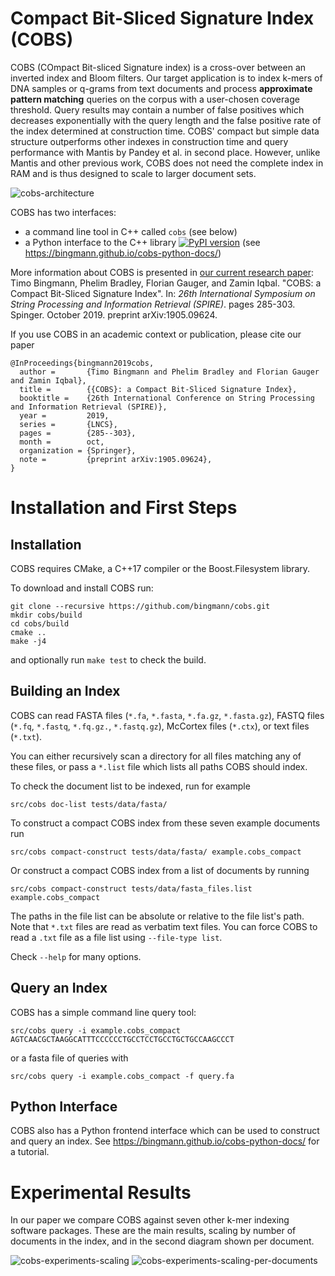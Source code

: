 # Compact Bit-Sliced Signature Index (COBS)

COBS (COmpact Bit-sliced Signature index) is a cross-over between an inverted index and Bloom filters. Our target application is to index k-mers of DNA samples or q-grams from text documents and process **approximate pattern matching** queries on the corpus with a user-chosen coverage threshold. Query results may contain a number of false positives which decreases exponentially with the query length and the false positive rate of the index determined at construction time.
COBS' compact but simple data structure outperforms other indexes in construction time and query performance with Mantis by Pandey et al. in second place.
However, unlike Mantis and other previous work, COBS does not need the complete index in RAM and is thus designed to scale to larger document sets.

![cobs-architecture](https://user-images.githubusercontent.com/2604907/58323540-91b52100-7e24-11e9-933d-98b9b24ae041.png)

COBS has two interfaces:

- a command line tool in C++ called `cobs` (see below)
- a Python interface to the C++ library [![PyPI version](https://badge.fury.io/py/cobs-index.svg)](https://badge.fury.io/py/cobs-index) (see https://bingmann.github.io/cobs-python-docs/)

More information about COBS is presented in [our current research paper](https://arxiv.org/abs/1905.09624):
Timo Bingmann, Phelim Bradley, Florian Gauger, and Zamin Iqbal.
"COBS: a Compact Bit-Sliced Signature Index".
In: *26th International Symposium on String Processing and Information Retrieval (SPIRE)*. pages 285-303. Spinger. October 2019.
preprint arXiv:1905.09624.

If you use COBS in an academic context or publication, please cite our paper
```
@InProceedings{bingmann2019cobs,
  author =       {Timo Bingmann and Phelim Bradley and Florian Gauger and Zamin Iqbal},
  title =        {{COBS}: a Compact Bit-Sliced Signature Index},
  booktitle =    {26th International Conference on String Processing and Information Retrieval (SPIRE)},
  year =         2019,
  series =       {LNCS},
  pages =        {285--303},
  month =        oct,
  organization = {Springer},
  note =         {preprint arXiv:1905.09624},
}
```

# Installation and First Steps

## Installation

COBS requires CMake, a C++17 compiler or the Boost.Filesystem library.

To download and install COBS run:
```
git clone --recursive https://github.com/bingmann/cobs.git
mkdir cobs/build
cd cobs/build
cmake ..
make -j4
```
and optionally run `make test` to check the build.

## Building an Index

COBS can read FASTA files (`*.fa`, `*.fasta`, `*.fa.gz`, `*.fasta.gz`), FASTQ files (`*.fq`, `*.fastq`, `*.fq.gz.`, `*.fastq.gz`), McCortex files (`*.ctx`), or text files (`*.txt`).

You can either recursively scan a directory for all files matching any of these files, or pass a `*.list` file which lists all paths COBS should index.

To check the document list to be indexed, run for example
```
src/cobs doc-list tests/data/fasta/
```

To construct a compact COBS index from these seven example documents run
```
src/cobs compact-construct tests/data/fasta/ example.cobs_compact
```

Or construct a compact COBS index from a list of documents by running
```
src/cobs compact-construct tests/data/fasta_files.list example.cobs_compact
```
The paths in the file list can be absolute or relative to the file list's path.
Note that `*.txt` files are read as verbatim text files.
You can force COBS to read a `.txt` file as a file list using `--file-type list`.

Check `--help` for many options.

## Query an Index

COBS has a simple command line query tool:
```
src/cobs query -i example.cobs_compact AGTCAACGCTAAGGCATTTCCCCCCTGCCTCCTGCCTGCTGCCAAGCCCT
```
or a fasta file of queries with
```
src/cobs query -i example.cobs_compact -f query.fa
```

## Python Interface

COBS also has a Python frontend interface which can be used to construct and query an index.
See https://bingmann.github.io/cobs-python-docs/ for a tutorial.

# Experimental Results

In our paper we compare COBS against seven other k-mer indexing software packages.
These are the main results, scaling by number of documents in the index, and in the second diagram shown per document.

![cobs-experiments-scaling](https://user-images.githubusercontent.com/2604907/58323544-94b01180-7e24-11e9-8c3a-be998eb790a4.png)
![cobs-experiments-scaling-per-documents](https://user-images.githubusercontent.com/2604907/58323546-9679d500-7e24-11e9-9fed-636889628050.png)
